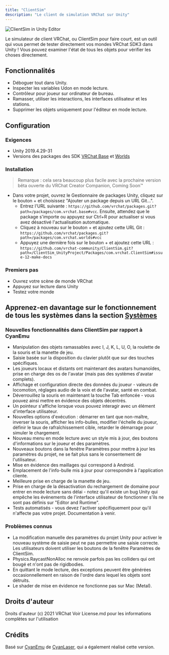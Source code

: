 ```yaml
---
title: "ClientSim"
description: "Le client de simulation VRChat sur Unity"
---
```


![ClientSim in Unity Editor](/images/editor-screenshot.png)

Le simulateur de client VRChat, ou ClientSim pour faire court, est un outil qui vous permet de tester directement vos mondes VRChat SDK3 dans Unity&nbsp;! Vous pouvez examiner l'état de tous les objets pour vérifier les choses directement.

## Fonctionnalités

- Déboguer tout dans Unity.
- Inspecter les variables Udon en mode lecture.
- Contrôleur pour joueur sur ordinateur de bureau.
- Ramasser, utiliser les interactions, les interfaces utilisateur et les stations.
- Supprimer les objets uniquement pour l'éditeur en mode lecture.

## Configuration

### Exigences

- Unity 2019.4.29-31
- Versions des packages des SDK [VRChat Base](https://github.com/vrchat/packages/tree/main/packages/com.vrchat.base) et [Worlds](https://github.com/vrchat/packages/tree/main/packages/com.vrchat.worlds) 

### Installation

> Remarque&nbsp;: cela sera beaucoup plus facile avec la prochaine version bêta ouverte du VRChat Creator Companion, Coming Soon™
>
- Dans votre projet, ouvrez le Gestionnaire de packages Unity, cliquez sur le bouton + et choisissez "Ajouter un package depuis un URL Git...".
    - Entrez l'URL suivante : `https://github.com/vrchat/packages.git?path=/packages/com.vrchat.base#vcc`. Ensuite, attendez que le package s'importe ou appuyez sur Ctrl+R pour actualiser si vous avez désactivé l'actualisation automatique.
    - Cliquez à nouveau sur le bouton + et ajoutez cette URL Git : `https://github.com/vrchat/packages.git?path=/packages/com.vrchat.worlds#vcc`
    - Appuyez une dernière fois sur le bouton + et ajoutez cette URL&nbsp;: `https://github.com/vrchat-community/ClientSim.git?path=/ClientSim_UnityProject/Packages/com.vrchat.ClientSim#issue-12-make-docs`

### Premiers pas

- Ouvrez votre scène de monde VRChat
- Appuyez sur lecture dans Unity
- Testez votre monde

## Apprenez-en davantage sur le fonctionnement de tous les systèmes dans la section [Systèmes](systems)

### Nouvelles fonctionnalités dans ClientSim par rapport à CyanEmu
- Manipulation des objets ramassables avec I, J, K, L, U, O, la roulette de la souris et la manette de jeu.
- Saisie basée sur la disposition du clavier plutôt que sur des touches spécifiques.
- Les joueurs locaux et distants ont maintenant des avatars humanoïdes, prise en charge des os de l'avatar (mais pas des systèmes d'avatar complets).
- Affichage et configuration directe des données du joueur - valeurs de locomotion, réglages audio de la voix et de l'avatar, santé en combat.
- Déverrouillez la souris en maintenant la touche Tab enfoncée - vous pouvez ainsi mettre en évidence des objets décentrés.
- Un pointeur s'affiche lorsque vous pouvez interagir avec un élément d'interface utilisateur.
- Nouvelles options d'exécution&nbsp;: démarrer en tant que non-maître, inverser la souris, afficher les info-bulles, modifier l'échelle du joueur, définir le taux de rafraîchissement cible, retarder le démarrage pour simuler le chargement.
- Nouveau menu en mode lecture avec un style mis à jour, des boutons d'informations sur le joueur et des paramètres.
- Nouveaux boutons dans la fenêtre Paramètres pour mettre à jour les paramètres du projet, ne se fait plus sans le consentement de l'utilisateur.
- Mise en évidence des maillages qui correspond à Android.
- Emplacement de l'info-bulle mis à jour pour correspondre à l'application cliente.
- Meilleure prise en charge de la manette de jeu.
- Prise en charge de la désactivation du rechargement de domaine pour entrer en mode lecture sans délai - notez qu'il existe un bug Unity qui empêche les événements de l'interface utilisateur de fonctionner s'ils ne sont pas définis sur "Editor and Runtime".
- Tests automatisés - vous devez l'activer spécifiquement pour qu'il n'affecte pas votre projet. Documentation à venir.

### Problèmes connus

- La modification manuelle des paramètres du projet Unity pour activer le nouveau système de saisie peut ne pas permettre une saisie correcte. Les utilisateurs doivent utiliser les boutons de la fenêtre Paramètres de ClientSim.
- Physics.RaycastNonAlloc ne renvoie parfois pas les colliders qui ont bougé et n'ont pas de rigidbodies.
- En quittant le mode lecture, des exceptions peuvent être générées occasionnellement en raison de l'ordre dans lequel les objets sont détruits.
- Le shader de mise en évidence ne fonctionne pas sur Mac (Metal).

## Droits d'auteur

Droits d'auteur (c) 2021 VRChat
Voir License.md pour les informations complètes sur l'utilisation

## Crédits

Basé sur [CyanEmu](https://github.com/CyanLaser/CyanEmu) de [CyanLaser](https://github.com/CyanLaser), qui a également réalisé cette version.